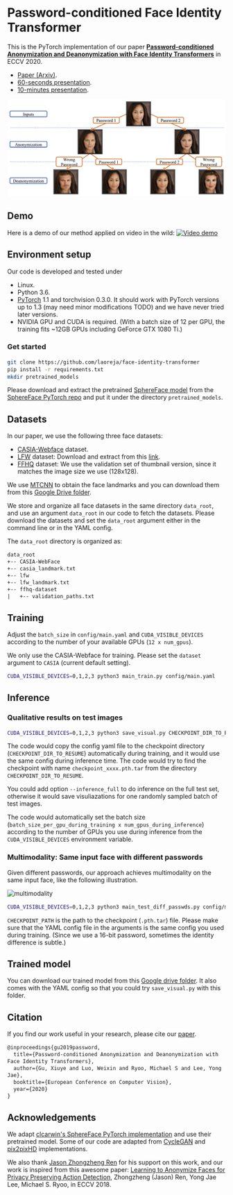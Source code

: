# Password-conditioned Face Identity Transformer

This is the PyTorch implementation of our paper [**Password-conditioned Anonymization and Deanonymization with Face Identity Transformers**](https://arxiv.org/abs/1911.11759) in ECCV 2020.

* [Paper (Arxiv)](https://arxiv.org/abs/1911.11759).
* [60-seconds presentation](https://youtu.be/9nn3lvr6IsU).
* [10-minutes presentation](https://youtu.be/hANVFxC9Szo).


![teaser](assets/teaser.png)

## Demo
Here is a demo of our method applied on video in the wild:
[![Video demo](http://img.youtube.com/vi/FrYmf-CL4yk/0.jpg)](https://www.youtube.com/watch?v=FrYmf-CL4yk&t=2s)


## Environment setup
Our code is developed and tested under
* Linux.
* Python 3.6.
* [PyTorch](https://pytorch.org/) 1.1 and torchvision 0.3.0. It should work with PyTorch versions up to 1.3 (may need minor modifications TODO) and we have never tried later versions.
* NVIDIA GPU and CUDA is required. (With a batch size of 12 per GPU, the training fits ~12GB GPUs including GeForce GTX 1080 Ti.)


### Get started
```bash
git clone https://github.com/laoreja/face-identity-transformer
pip install -r requirements.txt
mkdir pretrained_models
```
Please download and extract the pretrained [SphereFace model](https://github.com/clcarwin/sphereface_pytorch/blob/master/model/sphere20a_20171020.7z) from the [SphereFace PyTorch repo](https://github.com/clcarwin/sphereface_pytorch) and put it under the directory `pretrained_models`.

## Datasets

In our paper, we use the following three face datasets:

[//]: # (Possible link: The washed list can be downloaded from http://pan.baidu.com/s/1kUdRRJT with password 3zbb . For fast download find manuals how can you do it from baidu".)

* [CASIA-Webface](https://arxiv.org/abs/1411.7923) dataset.
* [LFW](http://vis-www.cs.umass.edu/lfw/) dataset: Download and extract from this [link](http://vis-www.cs.umass..edu/lfw/lfw.tgz).
* [FFHQ](https://github.com/NVlabs/ffhq-dataset) dataset: We use the validation set of thumbnail version, since it matches the image size we use (128x128).

We use [MTCNN](https://ieeexplore.ieee.org/abstract/document/7553523) to obtain the face landmarks and you can download them from this [Google Drive folder](https://drive.google.com/drive/folders/1VHthSoPHC6m9imQzODU4m5k1mYB_D0fk?usp=sharing).

We store and organize all face datasets in the same directory `data_root`, and use an argument `data_root` in our code to fetch the datasets. Please download the datasets and set the `data_root` argument either in the command line or in the YAML config.

The `data_root` directory is organized as:
```
data_root
+-- CASIA-WebFace
+-- casia_landmark.txt
+-- lfw
+-- lfw_landmark.txt
+-- ffhq-dataset
|   +-- validation_paths.txt
```



## Training
Adjust the `batch_size` in `config/main.yaml` and `CUDA_VISIBLE_DEVICES` according to the number of your available GPUs (`12 x num_gpus`). 

We only use the CASIA-Webface for training. Please set the `dataset` argument to `CASIA` (current default setting).
```bash
CUDA_VISIBLE_DEVICES=0,1,2,3 python3 main_train.py config/main.yaml
```

## Inference

### Qualitative results on test images
```bash
CUDA_VISIBLE_DEVICES=0,1,2,3 python3 save_visual.py CHECKPOINT_DIR_TO_RESUME/xxxx.yaml --ckpt_name checkpoint_xxxx.pth.tar --dataset DATASET [--inference_full] 
```

The code would copy the config yaml file to the checkpoint directory (`CHECKPOINT_DIR_TO_RESUME`) automatically during training, and it would use the same config during inference time.
The code would try to find the checkpoint with name `checkpoint_xxxx.pth.tar` from the directory `CHECKPOINT_DIR_TO_RESUME`. 

You could add option `--inference_full` to do inference on the full test set, otherwise it would save visuliazations for one randomly sampled batch of test images.

The code would automatically set the batch size (`batch_size_per_gpu_during_training x num_gpus_during_inference`) according to the number of GPUs you use during inference from the `CUDA_VISIBLE_DEVICES` environment variable.

### Multimodality: Same input face with different passwords
Given different passwords, our approach achieves multimodality on the same input face, like the following illustration.

![multimodality](assets/different_passwords.png)
  
```bash
CUDA_VISIBLE_DEVICES=0,1,2,3 python3 main_test_diff_passwds.py config/main.yaml --resume CHECKPOINT_PATH
```
`CHECKPOINT_PATH` is the path to the checkpoint (`.pth.tar`) file. Please make sure that the YAML config file in the arguments is the same config you used during training. (Since we use a 16-bit password, sometimes the identity difference is subtle.)

## Trained model
You can download our trained model from this [Google drive folder](https://drive.google.com/drive/folders/1s1L0W9fjCVUyRCScYmLMc5Oy7hsTe7Sh?usp=sharing). It also comes with the YAML config so that you could try `save_visual.py` with this folder.


## Citation

If you find our work useful in your research, please cite our [paper](https://arxiv.org/abs/1911.11759).

```
@inproceedings{gu2019password,
  title={Password-conditioned Anonymization and Deanonymization with Face Identity Transformers},
  author={Gu, Xiuye and Luo, Weixin and Ryoo, Michael S and Lee, Yong Jae},
  booktitle={European Conference on Computer Vision},
  year={2020}
}
``` 

## Acknowledgements
We adapt [clcarwin's SphereFace PyTorch implementation](https://github.com/clcarwin/sphereface_pytorch) and use their pretrained model. Some of our code are adapted from [CycleGAN](https://github.com/junyanz/pytorch-CycleGAN-and-pix2pix) and [pix2pixHD](https://github.com/NVIDIA/pix2pixHD) implementations.

We also thank [Jason Zhongzheng Ren](https://jason718.github.io/) for his support on this work, and our work is inspired from this awesome paper: [Learning to Anonymize Faces for
Privacy Preserving Action Detection](https://jason718.github.io/project/privacy/main.html), Zhongzheng (Jason) Ren, Yong Jae Lee, Michael S. Ryoo, in ECCV 2018.